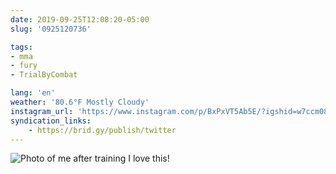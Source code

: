 ```yaml
---
date: 2019-09-25T12:08:20-05:00
slug: '0925120736'

tags:
- mma
- fury
- TrialByCombat

lang: 'en'
weather: '80.6°F Mostly Cloudy'
instagram_url: 'https://www.instagram.com/p/BxPxVT5Ab5E/?igshid=w7ccm081cnwp'
syndication_links:
    - https://brid.gy/publish/twitter
---
```

![Photo of me after training](https://ramiroruiz.com/photos/19/0925120736/photo-of-me-after-training.jpg)
I love this!

  